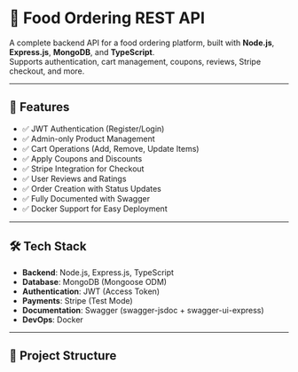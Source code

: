 # 🍔 Food Ordering REST API

A complete backend API for a food ordering platform, built with **Node.js**, **Express.js**, **MongoDB**, and **TypeScript**.  
Supports authentication, cart management, coupons, reviews, Stripe checkout, and more.

---

## 🚀 Features

- ✅ JWT Authentication (Register/Login)
- ✅ Admin-only Product Management
- ✅ Cart Operations (Add, Remove, Update Items)
- ✅ Apply Coupons and Discounts
- ✅ Stripe Integration for Checkout
- ✅ User Reviews and Ratings
- ✅ Order Creation with Status Updates
- ✅ Fully Documented with Swagger
- ✅ Docker Support for Easy Deployment

---

## 🛠 Tech Stack

- **Backend**: Node.js, Express.js, TypeScript
- **Database**: MongoDB (Mongoose ODM)
- **Authentication**: JWT (Access Token)
- **Payments**: Stripe (Test Mode)
- **Documentation**: Swagger (swagger-jsdoc + swagger-ui-express)
- **DevOps**: Docker

---

## 📂 Project Structure

